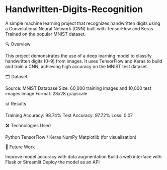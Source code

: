 # Handwritten-Digits-Recognition
A simple machine learning project that recognizes handwritten digits using a Convolutional Neural Network (CNN) built with TensorFlow and Keras. Trained on the popular MNIST dataset.


🔍 Overview

This project demonstrates the use of a deep learning model to classify handwritten digits (0–9) from images. It uses TensorFlow and Keras to build and train a CNN, achieving high accuracy on the MNIST test dataset.

🗂️ Dataset

Source: MNIST Database
Size: 60,000 training images and 10,000 test images
Image Format: 28x28 grayscale

📊 Results

Training Accuracy: 98.74%
Test Accuracy: 97.72%
Loss: 0.07 

🛠 Technologies Used

Python
TensorFlow / Keras
NumPy
Matplotlib (for visualization)

🚀 Future Work

Improve model accuracy with data augmentation
Build a web interface with Flask or Streamlit
Deploy the model as an API
